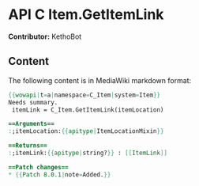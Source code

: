 # API C Item.GetItemLink

**Contributor:** KethoBot

## Content

The following content is in MediaWiki markdown format:

```mediawiki
{{wowapi|t=a|namespace=C_Item|system=Item}}
Needs summary.
 itemLink = C_Item.GetItemLink(itemLocation)

==Arguments==
:;itemLocation:{{apitype|ItemLocationMixin}}

==Returns==
:;itemLink:{{apitype|string?}} : [[ItemLink]]

==Patch changes==
* {{Patch 8.0.1|note=Added.}}
```